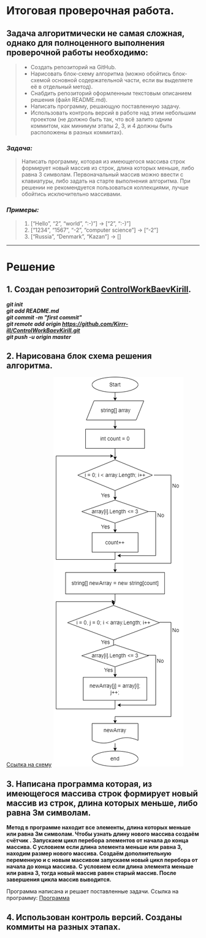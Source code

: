 # Итоговая проверочная работа. #
## Задача алгоритмически не самая сложная, однако для полноценного выполнения проверочной работы необходимо: ##
>* Создать репозиторий на GitHub.
>* Нарисовать блок-схему алгоритма (можно обойтись блок-схемой основной содержательной части, если вы выделяете её в отдельный метод).
>* Снабдить репозиторий оформленным текстовым описанием решения (файл README.md).
>* Написать программу, решающую поставленную задачу.
>* Использовать контроль версий в работе над этим небольшим проектом (не должно быть так, что всё залито одним коммитом, как минимум этапы 2, 3, и 4 должны быть расположены в разных коммитах).
### ***Задача:*** ### 
>Написать программу, которая из имеющегося массива строк формирует новый массив из строк, длина которых меньше, либо равна 3 символам. Первоначальный массив можно ввести с клавиатуры, либо задать на старте выполнения алгоритма. При решении не рекомендуется пользоваться коллекциями, лучше обойтись исключительно массивами.
### ***Примеры:*** ###
>1. [“Hello”, “2”, “world”, “:-)”] → [“2”, “:-)”]
>2. [“1234”, “1567”, “-2”, “computer science”] → [“-2”]
>3. [“Russia”, “Denmark”, “Kazan”] → []
____

# Решение #
## 1. Создан репозиторий [ControlWorkBaevKirill](https://github.com/Kirrr-ill/ControlWorkBaevKirill.git).  
___git init  
git add README.md  
git commit -m "first commit"   
git remote add origin https://github.com/Kirrr-ill/ControlWorkBaevKirill.git  
git push -u origin master___
## 2. Нарисована блок схема решения алгоритма. ## 
[Ссылка на схему](https://drive.google.com/file/d/1DGYp5ZgiZ-xsUd2v83XV1fNbQR4_Lnvw/view?usp=sharing)
![Блок-схема](images/Shem.png)


## 3. Написана программа которая, из имеющегося массива строк формирует новый массив из строк, длина которых меньше, либо равна 3м символам.
__Метод в программе находит все элементы, длина которых меньше или равна 3м символам. Чтобы узнать длину нового массива создаём счётчик . Запускаем цикл перебора элементов от начала до конца массива. С условием если длина элемента меньше или равна 3, находим размер нового массива. Создаём дополнительную переменную и с новым массивом запускаем новый цикл перебора от начала до конца массива. С условием если длина элемента меньше или равна 3, тогда новый массив равен старый массив. После завершения цикла массив выводится.__

Программа написана и решает поставленные задачи. 
Ссылка на программу: [Программа](Program.cs)

## 4. Использован контроль версий. Созданы коммиты на разных этапах.